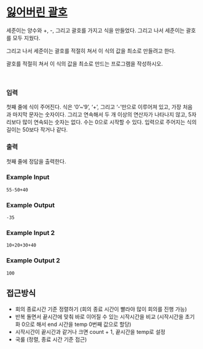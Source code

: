 # [잃어버린 괄호](https://www.acmicpc.net/problem/1541)
세준이는 양수와 +, -, 그리고 괄호를 가지고 식을 만들었다. 그리고 나서 세준이는 괄호를 모두 지웠다.

그리고 나서 세준이는 괄호를 적절히 쳐서 이 식의 값을 최소로 만들려고 한다.

괄호를 적절히 쳐서 이 식의 값을 최소로 만드는 프로그램을 작성하시오.

<br>

### 입력
첫째 줄에 식이 주어진다. 식은 ‘0’~‘9’, ‘+’, 그리고 ‘-’만으로 이루어져 있고, 가장 처음과 마지막 문자는 숫자이다. 그리고 연속해서 두 개 이상의 연산자가 나타나지 않고, 5자리보다 많이 연속되는 숫자는 없다. 수는 0으로 시작할 수 있다. 입력으로 주어지는 식의 길이는 50보다 작거나 같다.

### 출력
첫째 줄에 정답을 출력한다.


### Example Input
```
55-50+40
```
### Example Output
```
-35
```

### Example Input 2
```
10+20+30+40
```
### Example Output 2
```
100
```

## 접근방식
   - 회의 종료시간 기준 정렬하기 (회의 종료 시간이 빨라야 많이 회의를 진행 가능)
   - 반복 돌면서 끝시간에 맞춰 바로 이어질 수 있는 시작시간을 비교 (시작시간을 초기화 0으로 해서 end 시간을 temp 0번째 값으로 할당)
   - 시작시간이 끝시간과 같거나 크면 count + 1, 끝시간을 temp로 설정
   - 국룰 (정렬, 종료 시간 기준 접근)